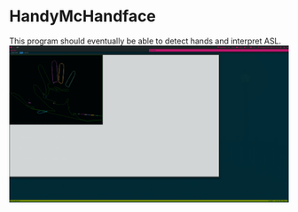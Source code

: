 # HandyMcHandface
This program should eventually be able to detect hands and interpret ASL.
![Alt text](https://github.com/lepatrick714/HandyMcHandFace/blob/master/handDemo.png "Hand")
